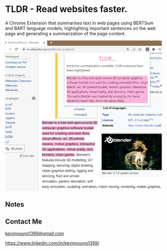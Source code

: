 # TLDR - Read websites faster.

A Chrome Extension that summarises text in web pages using  BERTSum and BART language models, highlighting important sentences on the web page and generating a summarization of the page content.

![TLDR](./images/tldr_demo.JPG?raw=true "TLDR")

## Notes

## Contact Me

kevinyoung1399@gmail.com

https://www.linkedin.com/in/kevinyoung1399/